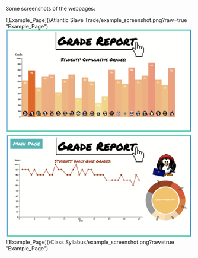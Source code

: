 Some screenshots of the webpages:

![Example_Page](/Atlantic Slave Trade/example_screenshot.png?raw=true "Example_Page")
![Example_Page](/ClassGradeVisualization_v2/example_screenshot1.png?raw=true "Example_Page")
![Example_Page](/ClassGradeVisualization_v2/example_screenshot2.png?raw=true "Example_Page")
![Example_Page](/Class Syllabus/example_screenshot.png?raw=true "Example_Page")
